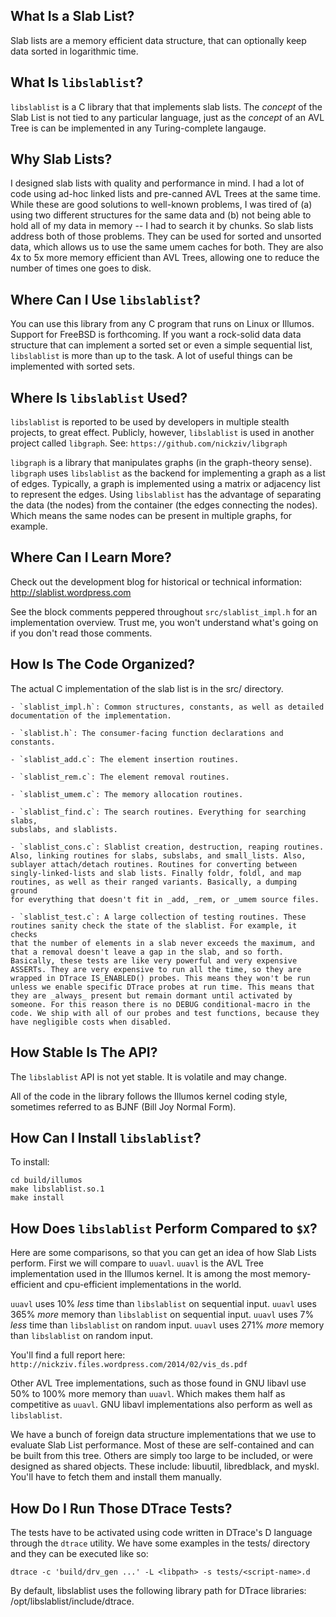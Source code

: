 What Is a Slab List?
--------------------

Slab lists are a memory efficient data structure, that can optionally keep data
sorted in logarithmic time.


What Is `libslablist`?
----------------------

`libslablist` is a C library that that implements slab lists. The _concept_ of
the Slab List is not tied to any particular language, just as the _concept_ of
an AVL Tree is can be implemented in any Turing-complete langauge.

Why Slab Lists?
---------------

I designed slab lists with quality and performance in mind. I had a lot of code
using ad-hoc linked lists and pre-canned AVL Trees at the same time. While
these are good solutions to well-known problems, I was tired of (a) using two
different structures for the same data and (b) not being able to hold all of my
data in memory -- I had to search it by chunks. So slab lists address both of
those problems. They can be used for sorted and unsorted data, which allows us
to use the same umem caches for both. They are also 4x to 5x more memory
efficient than AVL Trees, allowing one to reduce the number of times one goes
to disk.

Where Can I Use `libslablist`?
------------------------------

You can use this library from any C program that runs on Linux or Illumos.
Support for FreeBSD is forthcoming. If you want a rock-solid data data
structure that can implement a sorted set or even a simple sequential list,
`libslablist` is more than up to the task. A lot of useful things can be
implemented with sorted sets.

Where Is `libslablist` Used?
----------------------------

`libslablist` is reported to be used by developers in multiple stealth
projects, to great effect. Publicly, however, `libslablist` is used in another
project called `libgraph`. See: `https://github.com/nickziv/libgraph`

`libgraph` is a library that manipulates graphs (in the graph-theory sense).
`libgraph` uses `libslablist` as the backend for implementing a graph as a list
of edges. Typically, a graph is implemented using a matrix or adjacency list to
represent the edges. Using `libslablist` has the advantage of separating the
data (the nodes) from the container (the edges connecting the nodes). Which
means the same nodes can be present in multiple graphs, for example.

Where Can I Learn More?
-----------------------

Check out the development blog for historical or technical information:
http://slablist.wordpress.com

See the block comments peppered throughout `src/slablist_impl.h` for an
implementation overview. Trust me, you won't understand what's going on if you
don't read those comments.

How Is The Code Organized?
--------------------------

The actual C implementation of the slab list is in the src/ directory. 

	- `slablist_impl.h`: Common structures, constants, as well as detailed
	documentation of the implementation.

	- `slablist.h`: The consumer-facing function declarations and constants.

	- `slablist_add.c`: The element insertion routines.

	- `slablist_rem.c`: The element removal routines.

	- `slablist_umem.c`: The memory allocation routines.

	- `slablist_find.c`: The search routines. Everything for searching slabs,
	subslabs, and slablists.

	- `slablist_cons.c`: Slablist creation, destruction, reaping routines.
	Also, linking routines for slabs, subslabs, and small_lists. Also,
	sublayer attach/detach routines. Routines for converting between
	singly-linked-lists and slab lists. Finally foldr, foldl, and map
	routines, as well as their ranged variants. Basically, a dumping ground
	for everything that doesn't fit in _add, _rem, or _umem source files.

	- `slablist_test.c`: A large collection of testing routines. These
	routines sanity check the state of the slablist. For example, it checks
	that the number of elements in a slab never exceeds the maximum, and
	that a removal doesn't leave a gap in the slab, and so forth.
	Basically, these tests are like very powerful and very expensive
	ASSERTs. They are very expensive to run all the time, so they are
	wrapped in DTrace IS_ENABLED() probes. This means they won't be run
	unless we enable specific DTrace probes at run time. This means that
	they are _always_ present but remain dormant until activated by
	someone. For this reason there is no DEBUG conditional-macro in the
	code. We ship with all of our probes and test functions, because they
	have negligible costs when disabled.


How Stable Is The API?
----------------------

The `libslablist` API is not yet stable. It is volatile and may change.

All of the code in the library follows the Illumos kernel coding style,
sometimes referred to as BJNF (Bill Joy Normal Form).

How Can I Install `libslablist`?
--------------------------------

To install:

	cd build/illumos
	make libslablist.so.1
	make install

How Does `libslablist` Perform Compared to `$X`?
------------------------------------------------

Here are some comparisons, so that you can get an idea of how Slab Lists
perform. First we will compare to `uuavl`. `uuavl` is the AVL Tree
implementation used in the Illumos kernel. It is among the most
memory-efficient and cpu-efficient implementations in the world.

`uuavl` uses 10% _less_ time than `libslablist` on sequential input.
`uuavl` uses 365% _more_ memory than `libslablist` on sequential input.
`uuavl` uses 7% _less_ time than `libslablist` on random input.
`uuavl` uses 271% _more_ memory than `libslablist` on random input.

You'll find a full report here:
`http://nickziv.files.wordpress.com/2014/02/vis_ds.pdf`

Other AVL Tree implementations, such as those found in GNU libavl use 50% to
100% more memory than `uuavl`. Which makes them half as competitive as `uuavl`.
GNU libavl implementations also perform as well as `libslablist`.

We have a bunch of foreign data structure implementations that we use to
evaluate Slab List performance. Most of these are self-contained and can be
built from this tree. Others are simply too large to be included, or were
designed as shared objects. These include: libuutil, libredblack, and myskl.
You'll have to fetch them and install them manually.

How Do I Run Those DTrace Tests?
--------------------------------

The tests have to be activated using code written in DTrace's D language
through the `dtrace` utility. We have some examples in the tests/ directory and
they can be executed like so:

	dtrace -c 'build/drv_gen ...' -L <libpath> -s tests/<script-name>.d

By default, libslablist uses the following library path for DTrace libraries:
/opt/libslablist/include/dtrace.
